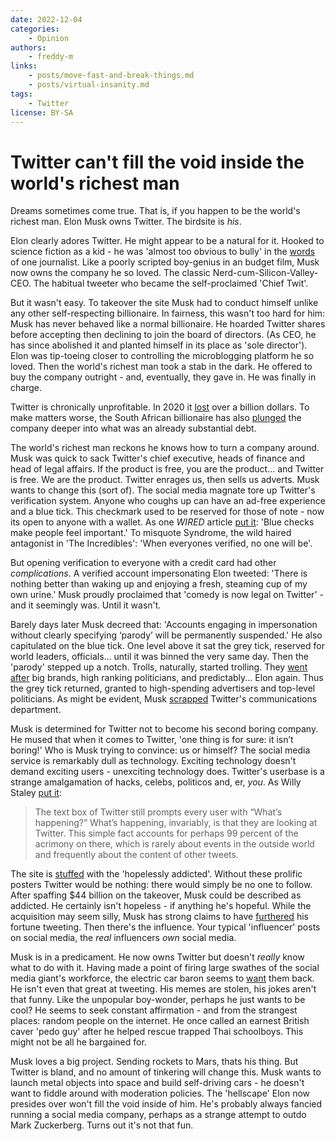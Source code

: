```yaml
---
date: 2022-12-04
categories:
    - Opinion
authors:
    - freddy-m
links:
    - posts/move-fast-and-break-things.md
    - posts/virtual-insanity.md
tags:
    - Twitter
license: BY-SA
---
```


# Twitter can't fill the void inside the world's richest man

Dreams sometimes come true. That is, if you happen to be the world's richest man. Elon Musk owns Twitter. The birdsite is *his*.

Elon clearly adores Twitter. He might appear to be a natural for it. Hooked to science fiction as a kid - he was 'almost too obvious to bully' in the [words](https://spectatorworld.com/topic/elon-musk-public-eccentricity/) of one journalist. Like a poorly scripted boy-genius in an budget film, Musk now owns the company he so loved. The classic Nerd-cum-Silicon-Valley-CEO. The habitual tweeter who became the self-proclaimed 'Chief Twit'.<!-- more -->

But it wasn't easy. To takeover the site Musk had to conduct himself unlike any other self-respecting billionaire. In fairness, this wasn't too hard for him: Musk has never behaved like a normal billionaire. He hoarded Twitter shares before accepting then declining to join the board of directors. (As CEO, he has since abolished it and planted himself in its place as 'sole director'). Elon was tip-toeing closer to controlling the microblogging platform he so loved. Then the world's richest man took a stab in the dark. He offered to buy the company outright - and, eventually, they gave in. He was finally in charge.

Twitter is chronically unprofitable. In 2020 it [lost](https://www.nytimes.com/live/2022/04/26/business/twitter-elon-musk-news#what-is-musk-buying-a-sporadically-profitable-social-company) over a billion dollars. To make matters worse, the South African billionaire has also [plunged](https://www.wsj.com/articles/elon-musks-twitter-takeover-seen-swelling-the-companys-debt-11666609106) the company deeper into what was an already substantial debt.

The world's richest man reckons he knows how to turn a company around. Musk was quick to sack Twitter's chief executive, heads of finance and head of legal affairs. If the product is free, you are the product... and Twitter is free. We are the product. Twitter enrages us, then sells us adverts. Musk wants to change this (sort of). The social media magnate tore up Twitter's verification system. Anyone who coughs up can have an ad-free experience and a blue tick. This checkmark used to be reserved for those of note - now its open to anyone with a wallet. As one *WIRED* article [put it](https://www.wired.com/story/twitter-elon-musk-verification/): 'Blue checks make people feel important.' To misquote Syndrome, the wild haired antagonist in 'The Incredibles': 'When everyones verified, no one will be'.

But opening verification to everyone with a credit card had other *complications*. A verified account impersonating Elon tweeted: 'There is nothing better than waking up and enjoying a fresh, steaming cup of my own urine.' Musk proudly proclaimed that 'comedy is now legal on Twitter' - and it seemingly was. Until it wasn't.

Barely days later Musk decreed that: 'Accounts engaging in impersonation without clearly specifying ‘parody’ will be permanently suspended.' He also capitulated on the blue tick. One level above it sat the grey tick, reserved for world leaders, officials... until it was binned the very same day. Then the 'parody' stepped up a notch. Trolls, naturally, started trolling. They [went after](https://www.businessinsider.com/elon-musk-twitter-blue-most-shocking-verified-account-impersonations-2022-11) big brands, high ranking politicians, and predictably... Elon again. Thus the grey tick returned, granted to high-spending advertisers and top-level politicians. As might be evident, Musk [scrapped](https://www.theverge.com/2022/11/10/23451198/twitter-ftc-elon-musk-lawyer-changes-fine-warning) Twitter's communications department.

Musk is determined for Twitter not to become his second boring company. He mused that when it comes to Twitter, 'one thing is for sure: it isn’t boring!' Who is Musk trying to convince: us or himself? The social media service is remarkably dull as technology. Exciting technology doesn't demand exciting users - unexciting technology does. Twitter's userbase is a strange amalgamation of hacks, celebs, politicos and, er, *you*. As Willy Staley [put it](https://www.nytimes.com/2022/04/26/magazine/elon-musk-twitter-billionaire.html):

> The text box of Twitter still prompts every user with “What’s happening?” What’s happening, invariably, is that they are looking at Twitter. This simple fact accounts for perhaps 99 percent of the acrimony on there, which is rarely about events in the outside world and frequently about the content of other tweets.

The site is [stuffed](https://www.theverge.com/2022/10/28/23428132/elon-musk-twitter-acquisition-problems-speech-moderation) with the 'hopelessly addicted'. Without these prolific posters Twitter would be nothing: there would simply be no one to follow. After spaffing $44 billion on the takeover, Musk could be described as addicted. He certainly isn't hopeless - if anything he's hopeful. While the acquisition may seem silly, Musk has strong claims to have [furthered](https://nymag.com/intelligencer/article/what-is-elon-musk.html) his fortune tweeting. Then there's the influence. Your typical 'influencer' posts on social media, the *real* influencers *own* social media.

Musk is in a predicament. He now owns Twitter but doesn't *really* know what to do with it. Having made a point of firing large swathes of the social media giant's workforce, the electric car baron seems to [want](https://www.bloomberg.com/news/articles/2022-11-06/twitter-now-asks-some-fired-workers-to-please-come-back) them back. He isn't even that great at tweeting. His memes are stolen, his jokes aren't that funny. Like the unpopular boy-wonder, perhaps he just wants to be cool? He seems to seek constant affirmation - and from the strangest places: random people on the internet.  He once called an earnest British caver 'pedo guy' after he helped rescue trapped Thai schoolboys. This might not be all he bargained for.

Musk loves a big project. Sending rockets to Mars, thats his thing. But Twitter is bland, and no amount of tinkering will change this. Musk wants to launch metal objects into space and build self-driving cars - he doesn't want to fiddle around with moderation policies. The 'hellscape' Elon now presides over won't fill the void inside of him. He's probably always fancied running a social media company, perhaps as a strange attempt to outdo Mark Zuckerberg. Turns out it's not that fun.
